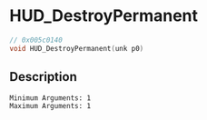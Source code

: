 # HUD_DestroyPermanent
```c
// 0x005c0140
void HUD_DestroyPermanent(unk p0)
```
## Description
```
Minimum Arguments: 1
Maximum Arguments: 1
```
